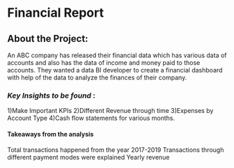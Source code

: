 # Financial Report
## About the Project:  
An ABC company has released their financial data which has various data of accounts and also has the data of income and money paid to those accounts.
They wanted a data BI developer to create a financial dashboard with help of the data to analyze the finances of their company.

### _Key Insights to be found_ :
1)Make Important KPIs
2)Different Revenue through time
3)Expenses by Account Type
4)Cash flow statements for various months.

#### **Takeaways from the analysis**
Total transactions happened from the year 2017-2019
Transactions through different payment modes were explained
Yearly revenue
